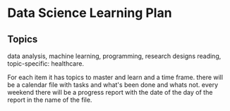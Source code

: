 # Data Science Learning Plan
## Topics
data analysis, machine learning, programming, research designs reading, topic-specific: healthcare.

For each item it has topics to master and learn and a time frame.
there will be a calendar file with tasks and what's been done and whats not.
every weekend there will be a progress report with the date of the day of the report in the name of the file.
